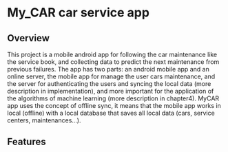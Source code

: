 # My_CAR car service app

## Overview 
   This project is a mobile android app for following the car maintenance like
the service book, and collecting data to predict the next maintenance from previous
failures.
    The app has two parts: an android mobile app and an online server, the mobile
app for manage the user cars maintenance, and the server for authenticating the users
and syncing the local data (more description in implementation), and more important
for the application of the algorithms of machine learning (more description in chapter4).
    MyCAR app uses the concept of offline sync, it means that the mobile app works in local (offline) with a local database that saves all local data (cars, service centers,
maintenances…).

## Features 
